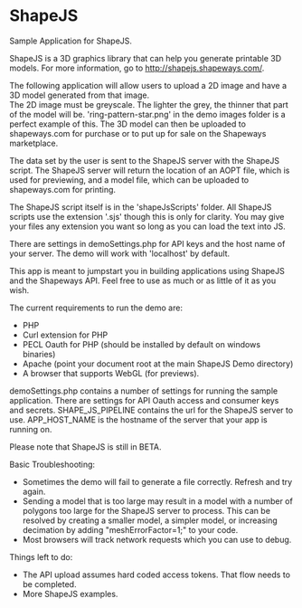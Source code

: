 ShapeJS
=======

Sample Application for ShapeJS.

ShapeJS is a 3D graphics library that can help you generate printable 3D models. For more information, go to http://shapejs.shapeways.com/.

The following application will allow users to upload a 2D image and have a 3D model generated from that image.  
The 2D image must be greyscale. The lighter the grey, the thinner that part of the model will be. 'ring-pattern-star.png'
in the demo images folder is a perfect example of this. The 3D model can then be uploaded to shapeways.com for purchase
or to put up for sale on the Shapeways marketplace.

The data set by the user is sent to the ShapeJS server with the ShapeJS script. The ShapeJS server will return the
location of an AOPT file, which is used for previewing, and a model file, which can be uploaded to shapeways.com for 
printing.

The ShapeJS script itself is in the 'shapeJsScripts' folder. All ShapeJS scripts use the extension '.sjs' though this is 
only for clarity. You may give your files any extension you want so long as you can load the text into JS.

There are settings in demoSettings.php for API keys and the host name of your server. The demo will work with 'localhost' 
by default.

This app is meant to jumpstart you in building applications using ShapeJS and the Shapeways API. Feel free to use as much
or as little of it as you wish.

The current requirements to run the demo are:
- PHP
- Curl extension for PHP
- PECL Oauth for PHP (should be installed by default on windows binaries)
- Apache (point your document root at the main ShapeJS Demo directory)
- A browser that supports WebGL (for previews).

demoSettings.php contains a number of settings for running the sample application. There are settings for API Oauth access and consumer keys and secrets. SHAPE_JS_PIPELINE contains the url for the ShapeJS server to use.  APP_HOST_NAME is the hostname of the server that your app is running on.

Please note that ShapeJS is still in BETA.

Basic Troubleshooting:
- Sometimes the demo will fail to generate a file correctly.  Refresh and try again.
- Sending a model that is too large may result in a model with a number of polygons too large for the ShapeJS server to process.  This can be resolved by creating a smaller model, a simpler model, or increasing decimation by adding "meshErrorFactor=1;" to your code.
- Most browsers will track network requests which you can use to debug.  

Things left to do:
- The API upload assumes hard coded access tokens.  That flow needs to be completed.
- More ShapeJS examples.

